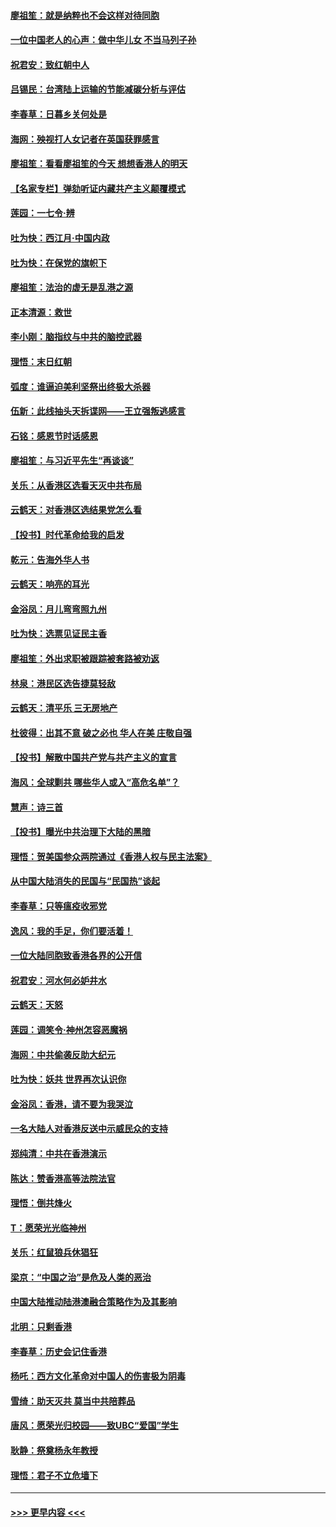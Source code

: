 #### [廖祖笙：就是纳粹也不会这样对待同胞](../pages/nsc993/n11697658.md?t=12040644) 
#### [一位中国老人的心声：做中华儿女 不当马列子孙](../pages/nsc993/n11697525.md?t=12040644) 
#### [祝君安：致红朝中人](../pages/nsc993/n11697518.md?t=12040644) 
#### [吕锡民：台湾陆上运输的节能减碳分析与评估](../pages/nsc993/n11694983.md?t=12040644) 
#### [李春草：日暮乡关何处是](../pages/nsc993/n11694805.md?t=12040644) 
#### [海网：殃视打人女记者在英国获罪感言](../pages/nsc993/n11693832.md?t=12040644) 
#### [廖祖笙：看看廖祖笙的今天 想想香港人的明天](../pages/nsc993/n11693707.md?t=12040644) 
#### [【名家专栏】弹劾听证内藏共产主义颠覆模式](../pages/nsc993/n11693563.md?t=12040644) 
#### [莲园：一七令‧辨](../pages/nsc993/n11692558.md?t=12040644) 
#### [吐为快：西江月·中国内政](../pages/nsc993/n11692071.md?t=12040644) 
#### [吐为快：在保党的旗帜下](../pages/nsc993/n11691188.md?t=12040644) 
#### [廖祖笙：法治的虚无是乱港之源](../pages/nsc993/n11690605.md?t=12040644) 
#### [正本清源：救世](../pages/nsc993/n11689134.md?t=12040644) 
#### [李小刚：脑指纹与中共的脑控武器](../pages/nsc993/n11688900.md?t=12040644) 
#### [理悟：末日红朝](../pages/nsc993/n11688829.md?t=12040644) 
#### [弧度：谁逼迫美利坚祭出终极大杀器](../pages/nsc993/n11688735.md?t=12040644) 
#### [伍新：此线抽头天拆谍网——王立强叛逃感言](../pages/nsc993/n11687981.md?t=12040644) 
#### [石铭：感恩节时话感恩](../pages/nsc993/n11687568.md?t=12040644) 
#### [廖祖笙：与习近平先生“再谈谈”](../pages/nsc993/n11687005.md?t=12040644) 
#### [关乐：从香港区选看天灭中共布局](../pages/nsc993/n11686647.md?t=12040644) 
#### [云鹤天：对香港区选结果党怎么看](../pages/nsc993/n11686216.md?t=12040644) 
#### [【投书】时代革命给我的启发](../pages/nsc993/n11684287.md?t=12040644) 
#### [乾元：告海外华人书](../pages/nsc993/n11684044.md?t=12040644) 
#### [云鹤天：响亮的耳光](../pages/nsc993/n11684254.md?t=12040644) 
#### [金浴凤：月儿弯弯照九州](../pages/nsc993/n11684231.md?t=12040644) 
#### [吐为快：选票见证民主香](../pages/nsc993/n11684206.md?t=12040644) 
#### [廖祖笙：外出求职被跟踪被套路被劝返](../pages/nsc993/n11683874.md?t=12040644) 
#### [林泉：港民区选告捷莫轻敌](../pages/nsc993/n11683930.md?t=12040644) 
#### [云鹤天：清平乐 三无房地产](../pages/nsc993/n11681521.md?t=12040644) 
#### [杜彼得：出其不意 破之必也 华人在美 庄敬自强](../pages/nsc993/n11679554.md?t=12040644) 
#### [【投书】解散中国共产党与共产主义的宣言](../pages/nsc993/n11679177.md?t=12040644) 
#### [海风：全球剿共 哪些华人或入“高危名单”？](../pages/nsc993/n11678617.md?t=12040644) 
#### [慧声：诗三首](../pages/nsc993/n11678848.md?t=12040644) 
#### [【投书】曝光中共治理下大陆的黑暗](../pages/nsc993/n11678674.md?t=12040644) 
#### [理悟：贺美国参众两院通过《香港人权与民主法案》](../pages/nsc993/n11678104.md?t=12040644) 
#### [从中国大陆消失的民国与“民国热”谈起](../pages/nsc993/n11678075.md?t=12040644) 
#### [李春草：只等瘟疫收邪党](../pages/nsc993/n11677308.md?t=12040644) 
#### [逸风：我的手足，你们要活着！](../pages/nsc993/n11676352.md?t=12040644) 
#### [一位大陆同胞致香港各界的公开信](../pages/nsc993/n11675761.md?t=12040644) 
#### [祝君安：河水何必妒井水](../pages/nsc993/n11675746.md?t=12040644) 
#### [云鹤天：天怒](../pages/nsc993/n11675718.md?t=12040644) 
#### [莲园：调笑令‧神州怎容恶魔祸](../pages/nsc993/n11675648.md?t=12040644) 
#### [海网：中共偷袭反助大纪元](../pages/nsc993/n11673515.md?t=12040644) 
#### [吐为快：妖共 世界再次认识你](../pages/nsc993/n11673506.md?t=12040644) 
#### [金浴凤：香港，请不要为我哭泣](../pages/nsc993/n11673248.md?t=12040644) 
#### [一名大陆人对香港反送中示威民众的支持](../pages/nsc993/n11672615.md?t=12040644) 
#### [郑纯清：中共在香港演示](../pages/nsc993/n11670539.md?t=12040644) 
#### [陈达：赞香港高等法院法官](../pages/nsc993/n11669542.md?t=12040644) 
#### [理悟：倒共烽火](../pages/nsc993/n11668844.md?t=12040644) 
#### [T：愿荣光光临神州](../pages/nsc993/n11668421.md?t=12040644) 
#### [关乐：红鼠狼兵休猖狂](../pages/nsc993/n11668378.md?t=12040644) 
#### [梁京：“中国之治”是危及人类的恶治](../pages/nsc993/n11668328.md?t=12040644) 
#### [中国大陆推动陆港澳融合策略作为及其影响](../pages/nsc993/n11668157.md?t=12040644) 
#### [北明：只剩香港](../pages/nsc993/n11668002.md?t=12040644) 
#### [李春草：历史会记住香港](../pages/nsc993/n11667927.md?t=12040644) 
#### [杨吒：西方文化革命对中国人的伤害极为阴毒](../pages/nsc993/n11664521.md?t=12040644) 
#### [雪绮：助天灭共 莫当中共陪葬品](../pages/nsc993/n11662650.md?t=12040644) 
#### [唐风：愿荣光归校园——致UBC“爱国”学生](../pages/nsc993/n11662194.md?t=12040644) 
#### [耿静：祭奠杨永年教授](../pages/nsc993/n11662514.md?t=12040644) 
#### [理悟：君子不立危墙下](../pages/nsc993/n11662172.md?t=12040644) 

----
#### [ >>> 更早内容 <<< ](../indexes/nsc993-earlier.md)
